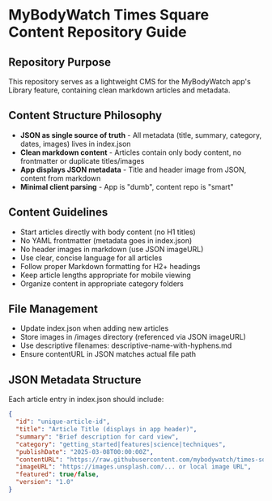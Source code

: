 # MyBodyWatch Times Square Content Repository Guide

## Repository Purpose
This repository serves as a lightweight CMS for the MyBodyWatch app's Library feature, containing clean markdown articles and metadata.

## Content Structure Philosophy
- **JSON as single source of truth** - All metadata (title, summary, category, dates, images) lives in index.json
- **Clean markdown content** - Articles contain only body content, no frontmatter or duplicate titles/images
- **App displays JSON metadata** - Title and header image from JSON, content from markdown
- **Minimal client parsing** - App is "dumb", content repo is "smart"

## Content Guidelines
- Start articles directly with body content (no H1 titles)
- No YAML frontmatter (metadata goes in index.json)
- No header images in markdown (use JSON imageURL)
- Use clear, concise language for all articles
- Follow proper Markdown formatting for H2+ headings
- Keep article lengths appropriate for mobile viewing
- Organize content in appropriate category folders

## File Management
- Update index.json when adding new articles
- Store images in /images directory (referenced via JSON imageURL)
- Use descriptive filenames: descriptive-name-with-hyphens.md
- Ensure contentURL in JSON matches actual file path

## JSON Metadata Structure
Each article entry in index.json should include:
```json
{
  "id": "unique-article-id",
  "title": "Article Title (displays in app header)",
  "summary": "Brief description for card view",
  "category": "getting_started|features|science|techniques",
  "publishDate": "2025-03-08T00:00:00Z",
  "contentURL": "https://raw.githubusercontent.com/mybodywatch/times-square/main/articles/category/filename.md",
  "imageURL": "https://images.unsplash.com/... or local image URL",
  "featured": true/false,
  "version": "1.0"
}
```